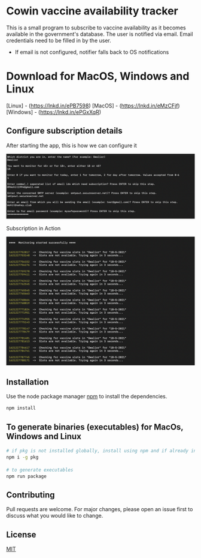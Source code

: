 # Cowin vaccine availability tracker

This is a small program to subscribe to vaccine availability as it becomes available in the government's database. The user is notified via email. Email credentials need to be filled in by the user.

- If email is not configured, notifier falls back to OS notifications

# Download for MacOS, Windows and Linux
[Linux]   - (https://lnkd.in/ePB7598)
[MacOS]   - (https://lnkd.in/eMzCFjf)
[Windows] - (https://lnkd.in/ePGxXqR)

## Configure subscription details

After starting the app, this is how we can configure it

![](images/configuring-subscription.png)

Subscription in Action

![](images/subsription-in-action.png)

## Installation

Use the node package manager [npm](https://nodejs.org) to install the dependencies.

```bash
npm install
```

## To generate binaries (executables) for MacOs, Windows and Linux

```bash
# if pkg is not installed globally, install using npm and if already installed ignore command below
npm i -g pkg

# to generate executables
npm run package
```

## Contributing

Pull requests are welcome. For major changes, please open an issue first to discuss what you would like to change.

## License

[MIT](https://choosealicense.com/licenses/mit)
